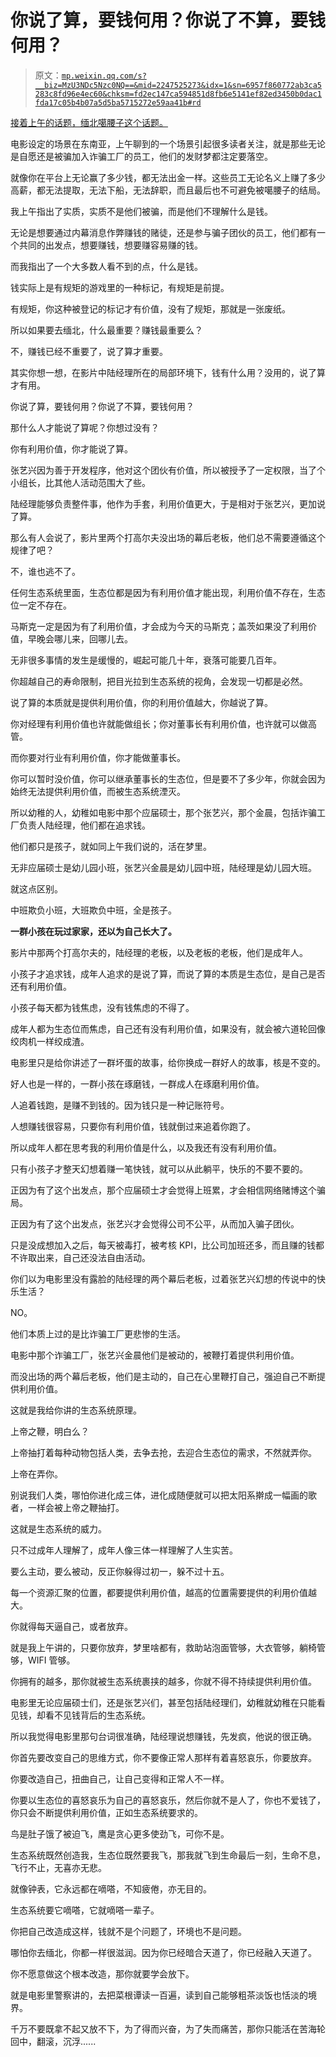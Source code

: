 # 你说了算，要钱何用？你说了不算，要钱何用？

> 原文：[`mp.weixin.qq.com/s?__biz=MzU3NDc5Nzc0NQ==&mid=2247525273&idx=1&sn=6957f860772ab3ca5283c8fd96e4ec60&chksm=fd2ec147ca594851d8fb6e5141ef82ed3450b0dac1fda17c05b4b07a5d5ba5715272e59aa41b#rd`](http://mp.weixin.qq.com/s?__biz=MzU3NDc5Nzc0NQ==&mid=2247525273&idx=1&sn=6957f860772ab3ca5283c8fd96e4ec60&chksm=fd2ec147ca594851d8fb6e5141ef82ed3450b0dac1fda17c05b4b07a5d5ba5715272e59aa41b#rd)

[接着上午的话题，缅北噶腰子这个话题。](http://mp.weixin.qq.com/s?__biz=MzU0MjYwNDU2Mw==&mid=2247511832&idx=1&sn=2f590aba3128548e33ab30313b531d20&chksm=fb1ac364cc6d4a72674bf28d512728400ce22895b452872831cdb81dd71569d1ad461b790c57&scene=21#wechat_redirect)

电影设定的场景在东南亚，上午聊到的一个场景引起很多读者关注，就是那些无论是自愿还是被骗加入诈骗工厂的员工，他们的发财梦都注定要落空。 

就像你在平台上无论赢了多少钱，都无法出金一样。这些员工无论名义上赚了多少高薪，都无法提取，无法下船，无法辞职，而且最后也不可避免被噶腰子的结局。

我上午指出了实质，实质不是他们被骗，而是他们不理解什么是钱。

无论是想要通过内幕消息作弊赚钱的赌徒，还是参与骗子团伙的员工，他们都有一个共同的出发点，想要赚钱，想要赚容易赚的钱。

而我指出了一个大多数人看不到的点，什么是钱。

钱实际上是有规矩的游戏里的一种标记，有规矩是前提。

有规矩，你这种被登记的标记才有价值，没有了规矩，那就是一张废纸。

所以如果要去缅北，什么最重要？赚钱最重要么？

不，赚钱已经不重要了，说了算才重要。

其实你想一想，在影片中陆经理所在的局部环境下，钱有什么用？没用的，说了算才有用。 

你说了算，要钱何用？你说了不算，要钱何用？ 

那什么人才能说了算呢？你想过没有？ 

你有利用价值，你才能说了算。 

张艺兴因为善于开发程序，他对这个团伙有价值，所以被授予了一定权限，当了个小组长，比其他人活动范围大了些。 

陆经理能够负责整件事，他作为手套，利用价值更大，于是相对于张艺兴，更加说了算。 

那么有人会说了，影片里两个打高尔夫没出场的幕后老板，他们总不需要遵循这个规律了吧？ 

不，谁也逃不了。

任何生态系统里面，生态位都是因为有利用价值才能出现，利用价值不存在，生态位一定不存在。 

马斯克一定是因为有了利用价值，才会成为今天的马斯克；盖茨如果没了利用价值，早晚会哪儿来，回哪儿去。 

无非很多事情的发生是缓慢的，崛起可能几十年，衰落可能要几百年。 

你超越自己的寿命限制，把目光拉到生态系统的视角，会发现一切都是必然。 

说了算的本质就是提供利用价值，你的利用价值越大，你越说了算。 

你对经理有利用价值也许就能做组长；你对董事长有利用价值，也许就可以做高管。

而你要对行业有利用价值，你才能做董事长。

你可以暂时没价值，你可以继承董事长的生态位，但是要不了多少年，你就会因为始终无法提供利用价值，而被生态系统湮灭。 

所以幼稚的人，幼稚如电影中那个应届硕士，那个张艺兴，那个金晨，包括诈骗工厂负责人陆经理，他们都在追求钱。 

他们都只是孩子，就如同上午我们说的，活在梦里。 

无非应届硕士是幼儿园小班，张艺兴金晨是幼儿园中班，陆经理是幼儿园大班。 

就这点区别。

中班欺负小班，大班欺负中班，全是孩子。 

**一群小孩在玩过家家，还以为自己长大了。** 

影片中那两个打高尔夫的，陆经理的老板，以及老板的老板，他们是成年人。

小孩子才追求钱，成年人追求的是说了算，而说了算的本质是生态位，是自己是否还有利用价值。 

小孩子每天都为钱焦虑，没有钱焦虑的不得了。 

成年人都为生态位而焦虑，自己还有没有利用价值，如果没有，就会被六道轮回像绞肉机一样绞成渣。 

电影里只是给你讲述了一群坏蛋的故事，给你换成一群好人的故事，核是不变的。 

好人也是一样的，一群小孩在琢磨钱，一群成人在琢磨利用价值。 

人追着钱跑，是赚不到钱的。因为钱只是一种记账符号。

人想赚钱很容易，只要你有利用价值，钱就倒过来追着你跑了。 

所以成年人都在思考我的利用价值是什么，以及我还有没有利用价值。 

只有小孩子才整天幻想着赚一笔快钱，就可以从此躺平，快乐的不要不要的。

正因为有了这个出发点，那个应届硕士才会觉得上班累，才会相信网络赌博这个骗局。

正因为有了这个出发点，张艺兴才会觉得公司不公平，从而加入骗子团伙。

只是没成想加入之后，每天被毒打，被考核 KPI，比公司加班还多，而且赚的钱都不许取出来，自己还没法自由活动。 

你们以为电影里没有露脸的陆经理的两个幕后老板，过着张艺兴幻想的传说中的快乐生活？ 

NO。 

他们本质上过的是比诈骗工厂更悲惨的生活。 

电影中那个诈骗工厂，张艺兴金晨他们是被动的，被鞭打着提供利用价值。 

而没出场的两个幕后老板，他们是主动的，自己在心里鞭打自己，强迫自己不断提供利用价值。 

这就是我给你讲的生态系统原理。 

上帝之鞭，明白么？ 

上帝抽打着每种动物包括人类，去争去抢，去迎合生态位的需求，不然就弄你。 

上帝在弄你。

别说我们人类，哪怕你进化成三体，进化成随便就可以把太阳系擀成一幅画的歌者，一样会被上帝之鞭抽打。 

这就是生态系统的威力。 

只不过成年人理解了，成年人像三体一样理解了人生实苦。

要么主动，要么被动，反正你躲得过初一，躲不过十五。 

每一个资源汇聚的位置，都要提供利用价值，越高的位置需要提供的利用价值越大。 

你就得每天逼自己，或者放弃。 

就是我上午讲的，只要你放弃，梦里啥都有，救助站泡面管够，大衣管够，躺椅管够，WIFI 管够。 

你拥有的越多，那你就被生态系统裹挟的越多，你就不得不持续提供利用价值。 

电影里无论应届硕士们，还是张艺兴们，甚至包括陆经理们，幼稚就幼稚在只能看见钱，却看不见钱背后的生态系统。

所以我觉得电影里那句台词很准确，陆经理说想赚钱，先发疯，他说的很正确。 

你首先要改变自己的思维方式，你不要像正常人那样有着喜怒哀乐，你要放弃。

你要改造自己，扭曲自己，让自己变得和正常人不一样。 

你要以生态位的喜怒哀乐为自己的喜怒哀乐，然后你就不是人了，你也不爱钱了，你只会不断提供利用价值，正如生态系统要求的。 

鸟是肚子饿了被迫飞，鹰是贪心更多使劲飞，可你不是。

生态系统既然创造我，生态位既然要我飞，那我就飞到生命最后一刻，生命不息，飞行不止，无喜亦无悲。

就像钟表，它永远都在嘀嗒，不知疲倦，亦无目的。

生态系统要它嘀嗒，它就嘀嗒一辈子。

你把自己改造成这样，钱就不是个问题了，环境也不是问题。 

哪怕你去缅北，你都一样很滋润。因为你已经暗合天道了，你已经融入天道了。 

你不愿意做这个根本改造，那你就要学会放下。

就是电影里警察讲的，去把菜根谭读一百遍，读到自己能够粗茶淡饭也恬淡的境界。

千万不要既拿不起又放不下，为了得而兴奋，为了失而痛苦，那你只能活在苦海轮回中，翻滚，沉浮......